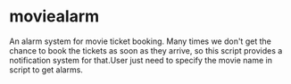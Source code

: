 # moviealarm

An alarm system for movie ticket booking. Many times we don't get the chance to book the tickets as soon as they arrive, so this script provides a notification system for that.User just need to specify the movie name in script to get alarms.